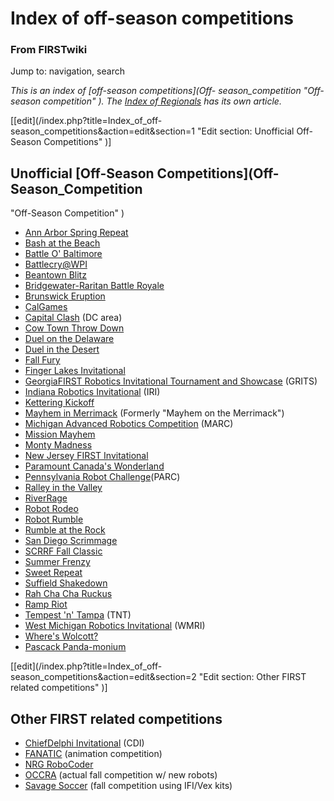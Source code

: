 

# Index of off-season competitions

### From FIRSTwiki

Jump to: navigation, search

_This is an index of [off-season competitions](Off-
season_competition "Off-season competition" ). The [Index of
Regionals](Index_of_Regionals "Index of Regionals" ) has its own
article._

[[edit](/index.php?title=Index_of_off-
season_competitions&action=edit&section=1 "Edit section: Unofficial Off-Season
Competitions" )]

##  Unofficial [Off-Season Competitions](Off-Season_Competition
"Off-Season Competition" )

  * [Ann Arbor Spring Repeat](/index.php?title=Ann_Arbor_Spring_Repeat&action=edit "Ann Arbor Spring Repeat" )
  * [Bash at the Beach](Bash_at_the_Beach "Bash at the Beach" )
  * [Battle O' Baltimore](Battle_O%27_Baltimore "Battle O' Baltimore" )
  * [Battlecry@WPI](Battlecry "Battlecry" )
  * [Beantown Blitz](Beantown_Blitz "Beantown Blitz" )
  * [Bridgewater-Raritan Battle Royale](/index.php?title=Bridgewater-Raritan_Battle_Royale&action=edit "Bridgewater-Raritan Battle Royale" )
  * [Brunswick Eruption](Brunswick_Eruption "Brunswick Eruption" )
  * [CalGames](CalGames "CalGames" )
  * [Capital Clash](/index.php?title=Capital_Clash&action=edit "Capital Clash" ) (DC area) 
  * [Cow Town Throw Down](Cow_Town_Throw_Down "Cow Town Throw Down" )
  * [Duel on the Delaware](/index.php?title=Duel_on_the_Delaware&action=edit "Duel on the Delaware" )
  * [Duel in the Desert](Duel_in_the_Desert "Duel in the Desert" )
  * [Fall Fury](/index.php?title=Fall_Fury&action=edit "Fall Fury" )
  * [Finger Lakes Invitational](Finger_Lakes_Invitational "Finger Lakes Invitational" )
  * [GeorgiaFIRST Robotics Invitational Tournament and Showcase](/index.php?title=GeorgiaFIRST_Robotics_Invitational_Tournament_and_Showcase&action=edit "GeorgiaFIRST Robotics Invitational Tournament and Showcase" ) (GRITS) 
  * [Indiana Robotics Invitational](Indiana_Robotics_Invitational "Indiana Robotics Invitational" ) (IRI) 
  * [Kettering Kickoff](Kettering_Kickoff "Kettering Kickoff" )
  * [Mayhem in Merrimack](Mayhem_in_Merrimack "Mayhem in Merrimack" ) (Formerly "Mayhem on the Merrimack") 
  * [Michigan Advanced Robotics Competition](Michigan_Advanced_Robotics_Competition "Michigan Advanced Robotics Competition" ) (MARC) 
  * [Mission Mayhem](/index.php?title=Mission_Mayhem&action=edit "Mission Mayhem" )
  * [Monty Madness](Monty_Madness "Monty Madness" )
  * [New Jersey FIRST Invitational](/index.php?title=New_Jersey_FIRST_Invitational&action=edit "New Jersey FIRST Invitational" )
  * [Paramount Canada's Wonderland](Paramount_Canada%27s_Wonderland "Paramount Canada's Wonderland" )
  * [Pennsylvania Robot Challenge](/index.php?title=Pennsylvania_Robot_Challenge&action=edit "Pennsylvania Robot Challenge" )(PARC) 
  * [Ralley in the Valley](/index.php?title=Ralley_in_the_Valley&action=edit "Ralley in the Valley" )
  * [RiverRage](RiverRage "RiverRage" )
  * [Robot Rodeo](/index.php?title=Robot_Rodeo&action=edit "Robot Rodeo" )
  * [Robot Rumble](Robot_Rumble "Robot Rumble" )
  * [Rumble at the Rock](Rumble_at_the_Rock "Rumble at the Rock" )
  * [San Diego Scrimmage](San_Diego_Scrimmage "San Diego Scrimmage" )
  * [SCRRF Fall Classic](/index.php?title=SCRRF_Fall_Classic&action=edit "SCRRF Fall Classic" )
  * [Summer Frenzy](/index.php?title=Summer_Frenzy&action=edit "Summer Frenzy" )
  * [Sweet Repeat](/index.php?title=Sweet_Repeat&action=edit "Sweet Repeat" )
  * [Suffield Shakedown](/index.php?title=Suffield_Shakedown&action=edit "Suffield Shakedown" )
  * [Rah Cha Cha Ruckus](Rah_Cha_Cha_Ruckus "Rah Cha Cha Ruckus" )
  * [Ramp Riot](Ramp_Riot "Ramp Riot" )
  * [Tempest 'n' Tampa](Tempest_%27n%27_Tampa "Tempest 'n' Tampa" ) (TNT) 
  * [West Michigan Robotics Invitational](West_Michigan_Robotics_Invitational "West Michigan Robotics Invitational" ) (WMRI) 
  * [Where's Wolcott?](Where%27s_Wolcott%3F "Where's Wolcott?" )
  * [Pascack Panda-monium](Pascack_Panda-monium "Pascack Panda-monium" )

[[edit](/index.php?title=Index_of_off-
season_competitions&action=edit&section=2 "Edit section: Other FIRST related
competitions" )]

## Other FIRST related competitions

  * [ChiefDelphi Invitational](/index.php?title=ChiefDelphi_Invitational&action=edit "ChiefDelphi Invitational" ) (CDI) 
  * [FANATIC](/index.php?title=FANATIC&action=edit "FANATIC" ) (animation competition) 
  * [NRG RoboCoder](/index.php?title=NRG_RoboCoder&action=edit "NRG RoboCoder" )
  * [OCCRA](OCCRA "OCCRA" ) (actual fall competition w/ new robots) 
  * [Savage Soccer](Savage_Soccer "Savage Soccer" ) (fall competition using IFI/Vex kits) 


